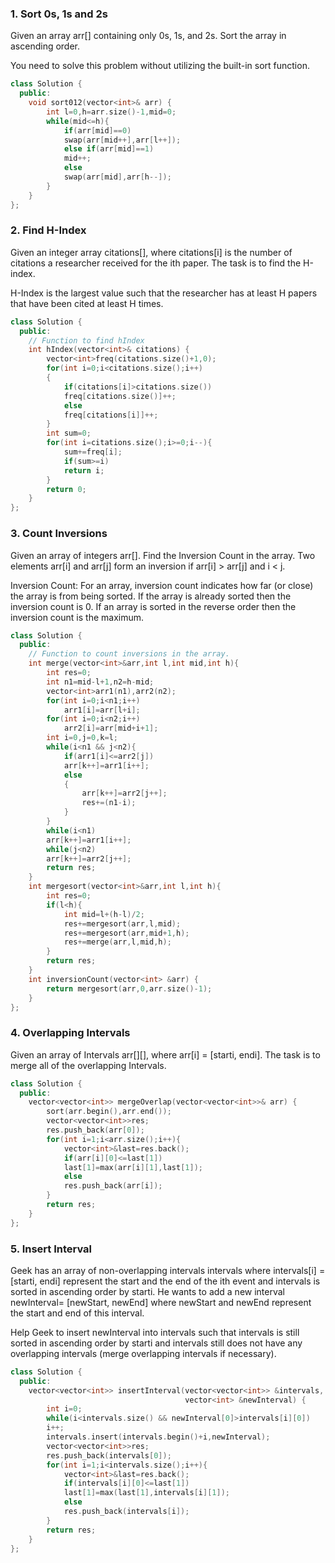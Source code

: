 ### 1. Sort 0s, 1s and 2s
Given an array arr[] containing only 0s, 1s, and 2s. Sort the array in ascending order.

You need to solve this problem without utilizing the built-in sort function.

```cpp
class Solution {
  public:
    void sort012(vector<int>& arr) {
        int l=0,h=arr.size()-1,mid=0;
        while(mid<=h){
            if(arr[mid]==0)
            swap(arr[mid++],arr[l++]);
            else if(arr[mid]==1)
            mid++;
            else
            swap(arr[mid],arr[h--]);
        }
    }
};
```

### 2. Find H-Index
Given an integer array citations[], where citations[i] is the number of citations a researcher received for the ith paper. The task is to find the H-index.

H-Index is the largest value such that the researcher has at least H papers that have been cited at least H times.

```cpp
class Solution {
  public:
    // Function to find hIndex
    int hIndex(vector<int>& citations) {
        vector<int>freq(citations.size()+1,0);
        for(int i=0;i<citations.size();i++)
        {
            if(citations[i]>citations.size())
            freq[citations.size()]++;
            else
            freq[citations[i]]++;
        }
        int sum=0;
        for(int i=citations.size();i>=0;i--){
            sum+=freq[i];
            if(sum>=i)
            return i;
        }
        return 0;
    }
};
```

### 3. Count Inversions
Given an array of integers arr[]. Find the Inversion Count in the array.
Two elements arr[i] and arr[j] form an inversion if arr[i] > arr[j] and i < j.

Inversion Count: For an array, inversion count indicates how far (or close) the array is from being sorted. If the array is already sorted then the inversion count is 0.
If an array is sorted in the reverse order then the inversion count is the maximum. 

```cpp
class Solution {
  public:
    // Function to count inversions in the array.
    int merge(vector<int>&arr,int l,int mid,int h){
        int res=0;
        int n1=mid-l+1,n2=h-mid;
        vector<int>arr1(n1),arr2(n2);
        for(int i=0;i<n1;i++)
            arr1[i]=arr[l+i];
        for(int i=0;i<n2;i++)
            arr2[i]=arr[mid+i+1];
        int i=0,j=0,k=l;
        while(i<n1 && j<n2){
            if(arr1[i]<=arr2[j])
            arr[k++]=arr1[i++];
            else
            {
                arr[k++]=arr2[j++];
                res+=(n1-i);
            }
        }
        while(i<n1)
        arr[k++]=arr1[i++];
        while(j<n2)
        arr[k++]=arr2[j++];
        return res;
    }
    int mergesort(vector<int>&arr,int l,int h){
        int res=0;
        if(l<h){
            int mid=l+(h-l)/2;
            res+=mergesort(arr,l,mid);
            res+=mergesort(arr,mid+1,h);
            res+=merge(arr,l,mid,h);
        }
        return res;
    }
    int inversionCount(vector<int> &arr) {
        return mergesort(arr,0,arr.size()-1);
    }
};
```

### 4. Overlapping Intervals
Given an array of Intervals arr[][], where arr[i] = [starti, endi]. The task is to merge all of the overlapping Intervals.

```cpp
class Solution {
  public:
    vector<vector<int>> mergeOverlap(vector<vector<int>>& arr) {
        sort(arr.begin(),arr.end());
        vector<vector<int>>res;
        res.push_back(arr[0]);
        for(int i=1;i<arr.size();i++){
            vector<int>&last=res.back();
            if(arr[i][0]<=last[1])
            last[1]=max(arr[i][1],last[1]);
            else
            res.push_back(arr[i]);
        }
        return res;
    }
};
```

### 5. Insert Interval
Geek has an array of non-overlapping intervals intervals where intervals[i] = [starti, endi] represent the start and the end of the ith event and intervals is sorted in ascending order by starti. He wants to add a new interval newInterval= [newStart, newEnd] where newStart and newEnd represent the start and end of this interval.

Help Geek to insert newInterval into intervals such that intervals is still sorted in ascending order by starti and intervals still does not have any overlapping intervals (merge overlapping intervals if necessary).

```cpp
class Solution {
  public:
    vector<vector<int>> insertInterval(vector<vector<int>> &intervals,
                                       vector<int> &newInterval) {
        int i=0;
        while(i<intervals.size() && newInterval[0]>intervals[i][0])
        i++;
        intervals.insert(intervals.begin()+i,newInterval);
        vector<vector<int>>res;
        res.push_back(intervals[0]);
        for(int i=1;i<intervals.size();i++){
            vector<int>&last=res.back();
            if(intervals[i][0]<=last[1])
            last[1]=max(last[1],intervals[i][1]);
            else
            res.push_back(intervals[i]);
        }
        return res;
    }
};
```
